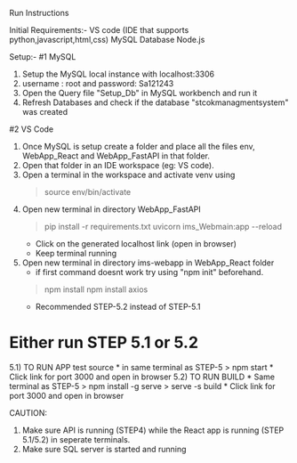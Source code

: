 Run Instructions 

Initial Requirements:-
VS code (IDE that supports python,javascript,html,css)
MySQL Database
Node.js 

Setup:-
#1 MySQL
  1) Setup the MySQL local instance with localhost:3306
  2) username : root and password: Sa121243
  3) Open the Query file "Setup_Db" in MySQL workbench and run it
  4) Refresh Databases and check if the database "stcokmanagmentsystem" was created

#2 VS Code
  1) Once MySQL is setup create a folder and place all the files env, WebApp_React and WebApp_FastAPI in that folder.
  2) Open that folder in an IDE workspace (eg: VS code).
  3) Open a terminal in the workspace and activate venv using
     > source env/bin/activate
  4) Open new terminal in directory WebApp_FastAPI
     > pip install -r requirements.txt
     > uvicorn ims_Webmain:app --reload
     * Click on the generated localhost link (open in browser)
     * Keep terminal running
  5) Open new terminal in directory ims-webapp in WebApp_React folder
     * if first command doesnt work try using "npm init" beforehand.
     > npm install
     > npm install axios
     * Recommended STEP-5.2 instead of STEP-5.1
# Either run STEP 5.1 or 5.2
5.1) TO RUN APP test source
     * in same terminal as STEP-5
     > npm start
     * Click link for port 3000 and open in browser 
5.2) TO RUN BUILD
     * Same terminal as STEP-5
     > npm install -g serve
     > serve -s build
     * Click link for port 3000 and open in browser

CAUTION:
1) Make sure API is running (STEP4) while the React app is running (STEP 5.1/5.2)
   in seperate terminals.
2) Make sure SQL server is started and running
     


